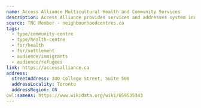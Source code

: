 ```yaml
---
name: Access Alliance Multicultural Health and Community Services
description: Access Alliance provides services and addresses system inequities to improve health outcomes for the most vulnerable immigrants, refugees, and their communities.
source: TNC Member - neighbourhoodcentres.ca
tags:
  - type/community-centre
  - type/health-centre
  - for/health
  - for/settlement
  - audience/immigrants
  - audience/refugees
link: https://accessalliance.ca
address:
  streetAddress: 340 College Street, Suite 500
  addressLocality: Toronto
  addressRegion: ON
owl:sameAs: https://www.wikidata.org/wiki/Q59535343
---
```

